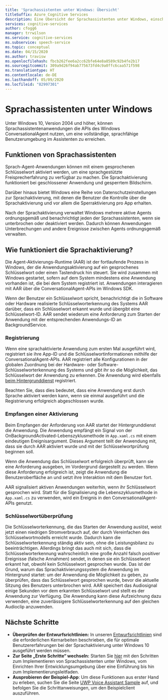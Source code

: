 ```yaml
---
title: 'Sprachassistenten unter Windows: Übersicht'
titleSuffix: Azure Cognitive Services
description: Eine Übersicht der Sprachassistenten unter Windows, einschließlich der verfügbaren Funktionen und Entwicklungsressourcen.
services: cognitive-services
author: cfogg6
manager: trrwilson
ms.service: cognitive-services
ms.subservice: speech-service
ms.topic: conceptual
ms.date: 04/15/2020
ms.author: travisw
ms.openlocfilehash: fbcb262fee6a2cc62bfe64e8a8589c92b4fe2b17
ms.sourcegitcommit: 309a9d26f94ab775673fd4c9a0ffc6caa571f598
ms.translationtype: HT
ms.contentlocale: de-DE
ms.lasthandoff: 05/09/2020
ms.locfileid: "82997301"
---
```

# <a name="voice-assistants-on-windows"></a>Sprachassistenten unter Windows

Unter Windows 10, Version 2004 und höher, können Sprachassistentenanwendungen die APIs des Windows ConversationalAgent nutzen, um eine vollständige, sprachfähige Benutzerumgebung im Assistenten zu erreichen.

## <a name="voice-assistant-features"></a>Funktionen von Sprachassistenten

Sprach-Agent-Anwendungen können mit einem gesprochenen Schlüsselwort aktiviert werden, um eine sprachgestützte Freisprecherfahrung zu verfügbar zu machen. Die Sprachaktivierung funktioniert bei geschlossener Anwendung und gesperrtem Bildschirm.

Darüber hinaus bietet Windows eine Reihe von Datenschutzeinstellungen zur Sprachaktivierung, mit denen die Benutzer die Kontrolle über die Sprachaktivierung und vor allem die Sperraktivierung pro App erhalten.

Nach der Sprachaktivierung verwaltet Windows mehrere aktive Agents ordnungsgemäß und benachrichtigt jeden der Sprachassistenten, wenn sie unterbrochen oder deaktiviert werden. Dadurch können Anwendungen Unterbrechungen und andere Ereignisse zwischen Agents ordnungsgemäß verwalten.

## <a name="how-does-voice-activation-work"></a>Wie funktioniert die Sprachaktivierung?

Die Agent-Aktivierungs-Runtime (AAR) ist der fortlaufende Prozess in Windows, der die Anwendungsaktivierung auf ein gesprochenes Schlüsselwort oder einen Tastendruck hin steuert. Sie wird zusammen mit Windows gestartet, sofern auf dem System mindestens eine Anwendung vorhanden ist, die bei dem System registriert ist. Anwendungen interagieren mit AAR über die ConversationalAgent-APIs im Windows SDK.

Wenn der Benutzer ein Schlüsselwort spricht, benachrichtigt die in Software oder Hardware realisierte Schlüsselworterkennung des Systems AAR darüber, dass ein Schlüsselwort erkannt wurde und übergibt eine Schlüsselwort-ID. AAR sendet wiederum eine Anforderung zum Starten der Anwendung mit der entsprechenden Anwendungs-ID an BackgroundService.

### <a name="registration"></a>Registrierung

Wenn eine sprachaktivierte Anwendung zum ersten Mal ausgeführt wird, registriert sie ihre App-ID und die Schlüsselwortinformationen mithilfe der ConversationalAgent-APIs. AAR registriert alle Konfigurationen in der globalen Zuordnung bei der Hardware- oder Software-Schlüsselworterkennung des Systems und gibt ihr so die Möglichkeit, das Schlüsselwort der Anwendung zu erkennen. Die Anwendung wird ebenfalls [beim Hintergrunddienst](https://docs.microsoft.com/windows/uwp/launch-resume/register-a-background-task) registriert.

Beachten Sie, dass dies bedeutet, dass eine Anwendung erst durch Sprache aktiviert werden kann, wenn sie einmal ausgeführt und die Registrierung erfolgreich abgeschlossen wurde.

### <a name="receiving-an-activation"></a>Empfangen einer Aktivierung

Beim Empfangen der Anforderung von AAR startet der Hintergrunddienst die Anwendung. Die Anwendung empfängt ein Signal von der OnBackgroundActivated-Lebenszyklusmethode in `App.xaml.cs` mit einem eindeutigen Ereignisargument. Dieses Argument teilt der Anwendung mit, dass sie durch AAR aktiviert wurde und mit der Schlüsselwortprüfung beginnen soll.

Wenn die Anwendung das Schlüsselwort erfolgreich überprüft, kann sie eine Anforderung ausgeben, im Vordergrund dargestellt zu werden. Wenn diese Anforderung erfolgreich ist, zeigt die Anwendung die Benutzeroberfläche an und setzt ihre Interaktion mit dem Benutzer fort.

AAR signalisiert aktiven Anwendungen weiterhin, wenn ihr Schlüsselwort gesprochen wird. Statt für die Signalisierung die Lebenszyklusmethode in `App.xaml.cs` zu verwenden, wird ein Ereignis in den ConversationalAgent-APIs genutzt.

### <a name="keyword-verification"></a>Schlüsselwortüberprüfung

Die Schlüsselworterkennung, die das Starten der Anwendung auslöst, weist jetzt einen niedrigen Stromverbrauch auf, der durch Vereinfachen des Schlüsselwortmodells erreicht wurde. Dadurch kann die Schlüsselworterkennung ständig aktiv sein, ohne die Leistungsbilanz zu beeinträchtigen. Allerdings bringt das auch mit sich, dass die Schlüsselworterkennung wahrscheinlich eine große Anzahl falsch positiver Ereignisse (falsche Annahmen) sendet, in denen sie ein Schlüsselwort erkannt hat, obwohl kein Schlüsselwort gesprochen wurde. Das ist der Grund, warum das Sprachaktivierungssystem die Anwendung im Hintergrund startet: um der Anwendung die Möglichkeit zu geben, zu überprüfen, dass das Schlüsselwort gesprochen wurde, bevor die aktuelle Sitzung des Benutzers unterbrochen wird. AAR speichert das Audiosignal einige Sekunden vor dem erkannten Schlüsselwort und stellt es der Anwendung zur Verfügung. Die Anwendung kann diese Aufzeichnung dazu verwenden, eine zuverlässigere Schlüsselworterkennung auf den gleichen Audioclip anzuwenden.

## <a name="next-steps"></a>Nächste Schritte

- **Überprüfen der Entwurfsrichtlinien:** In unseren [Entwurfsrichtlinien](windows-voice-assistants-best-practices.md) sind die erforderlichen Kernarbeiten beschrieben, die für optimale Benutzererfahrungen bei der Sprachaktivierung unter Windows 10 ausgeführt werden müssen.
- **Zur Seite „Erste Schritte“ wechseln:** Starten Sie [hier](how-to-windows-voice-assistants-get-started.md) mit den Schritten zum Implementieren von Sprachassistenten unter Windows, vom Einrichten Ihrer Entwicklungsumgebung über eine Einführung bis hin zum Implementierungsleitfaden.
- **Ausprobieren der Beispiel-App**: Um diese Funktionen aus erster Hand zu erleben, suchen Sie die Seite [UWP Voice Assistant Sample](windows-voice-assistants-faq.md#the-uwp-voice-assistant-sample) auf, und befolgen Sie die Schrittanweisungen, um den Beispielclient auszuführen.
